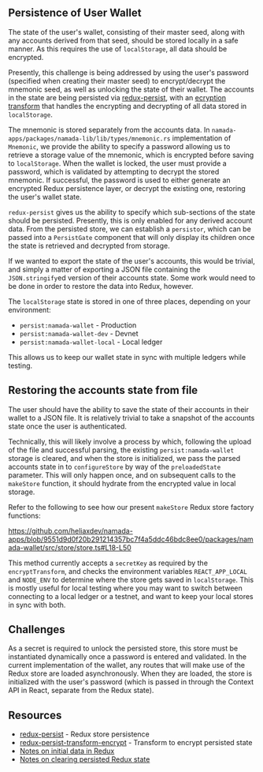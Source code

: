 ## Persistence of User Wallet

The state of the user's wallet, consisting of their master seed, along with any accounts derived from that seed, should be stored locally in a safe manner. As this requires the use of `localStorage`, all data should be encrypted.

Presently, this challenge is being addressed by using the user's password (specified when creating their master seed) to encrypt/decrypt the mnemonic seed, as well as unlocking the state of their wallet. The accounts in the state are being persisted via [redux-persist](https://github.com/rt2zz/redux-persist), with an [ecryption transform](https://github.com/maxdeviant/redux-persist-transform-encrypt) that handles the encrypting and decrypting of all data stored in `localStorage`.

The mnemonic is stored separately from the accounts data. In `namada-apps/packages/namada-lib/lib/types/mnemonic.rs` implementation of `Mnemonic`, we provide the ability to specify a password allowing us to retrieve a storage value of the mnemonic, which is encrypted before saving to `localStorage`. When the wallet is locked, the user must provide a password, which is validated by attempting to decrypt the stored mnemonic. If successful, the password is used to either generate an encrypted Redux persistence layer, or decrypt the existing one, restoring the user's wallet state.

`redux-persist` gives us the ability to specify which sub-sections of the state should be persisted. Presently, this is only enabled for any derived account data. From the persisted store, we can establish a `persistor`, which can be passed into a `PersistGate` component that will only display its children once the state is retrieved and decrypted from storage.

If we wanted to export the state of the user's accounts, this would be trivial, and simply a matter of exporting a JSON file containing the `JSON.stringify`ed version of their accounts state. Some work would need to be done in order to restore the data into Redux, however.

The `localStorage` state is stored in one of three places, depending on your environment:

- `persist:namada-wallet` - Production
- `persist:namada-wallet-dev` - Devnet
- `persist:namada-wallet-local` - Local ledger

This allows us to keep our wallet state in sync with multiple ledgers while testing.

## Restoring the accounts state from file

The user should have the ability to save the state of their accounts in their wallet to a JSON file. It is relatively trivial to take a snapshot of the accounts state once the user is authenticated.

Technically, this will likely involve a process by which, following the upload of the file and successful parsing, the existing `persist:namada-wallet` storage is cleared, and when the store is initialized, we pass the parsed accounts state in to `configureStore` by way of the `preloadedState` parameter. This will only happen once, and on subsequent calls to the `makeStore` function, it should hydrate from the encrypted value in local storage.

Refer to the following to see how our present `makeStore` Redux store factory functions:

https://github.com/heliaxdev/namada-apps/blob/9551d9d0f20b291214357bc7f4a5ddc46bdc8ee0/packages/namada-wallet/src/store/store.ts#L18-L50

This method currently accepts a `secretKey` as required by the `encryptTransform`, and checks the environment variables `REACT_APP_LOCAL` and `NODE_ENV` to determine where the store gets saved in `localStorage`. This is mostly useful for local testing where you may want to switch between connecting to a local ledger or a testnet, and want to keep your local stores in sync with both.

## Challenges

As a secret is required to unlock the persisted store, this store must be instantiated dynamically once a password is entered and validated. In the current implementation of the wallet, any routes that will make use of the Redux store are loaded asynchronously. When they are loaded, the store is initialized with the user's password (which is passed in through the Context API in React, separate from the Redux state).

## Resources

- [redux-persist](https://github.com/rt2zz/redux-persist) - Redux store persistence
- [redux-persist-transform-encrypt](https://github.com/maxdeviant/redux-persist-transform-encrypt) - Transform to encrypt persisted state
- [Notes on initial data in Redux](https://dev.to/lawrence_eagles/how-to-properly-set-initial-state-in-redux-78m)
- [Notes on clearing persisted Redux state](https://bionicjulia.com/blog/clear-redux-toolkit-state-with-redux-persist-and-typescript)
